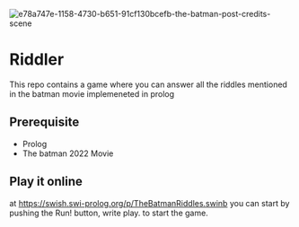 
![e78a747e-1158-4730-b651-91cf130bcefb-the-batman-post-credits-scene](https://user-images.githubusercontent.com/83130573/169495740-a93009ea-6871-4490-8fc5-cae12738a0e3.jpg)
 # Riddler
This repo contains a game where you can answer all the riddles mentioned in the batman movie implemeneted in prolog 
## Prerequisite
- Prolog
- The batman 2022 Movie

## Play it online
at https://swish.swi-prolog.org/p/TheBatmanRiddles.swinb
you can start by pushing the Run! button, write play. to start the game.
